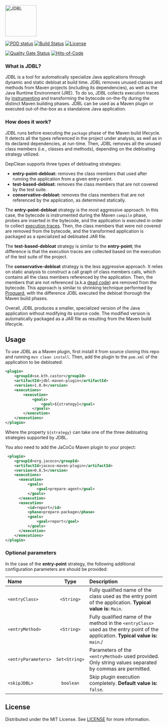 <img src="https://github.com/castor-software/jdbl/blob/master/logo.svg" height="100px"  alt="JDBL"/>

[![PDD status](http://www.0pdd.com/svg?name=castor-software/jdbl)](http://www.0pdd.com/p?name=castor-software/jdbl)
[![Build Status](https://travis-ci.org/castor-software/jdbl.svg?branch=master)](https://travis-ci.org/castor-software/jdbl)
[![License](https://img.shields.io/badge/license-MIT-green.svg)](https://github.com/castor-software/jdbl/blob/master/LICENSE)


[![Quality Gate Status](https://sonarcloud.io/api/project_badges/measure?project=castor-software_jdbl&metric=alert_status)](https://sonarcloud.io/dashboard?id=castor-software_jdbl)
[![Hits-of-Code](https://hitsofcode.com/github/castor-software/jdbl)](https://hitsofcode.com/view/github/castor-software/jdbl)
<!--[![Coverage Status](https://coveralls.io/repos/github/castor-software/jdbl/badge.svg?branch=master)](https://coveralls.io/github/castor-software/jdbl?branch=master)-->

### What is JDBL?

JDBL is a tool for automatically specialize Java applications through dynamic and static debloat at build time. JDBL removes unused classes and methods from Maven projects (including its dependencies), as well as the Java Runtime Environment (JRE). To do so, JDBL collects execution traces by [instrumenting](https://en.wikipedia.org/wiki/Instrumentation_(computer_programming)) and transforming the bytecode on-the-fly during the distinct Maven building phases. JDBL can be used as a Maven plugin or executed out-of-the-box as a standalone Java application.

### How does it work?

JDBL runs before executing the `package` phase of the Maven build lifecycle. It detects all the types referenced in the project under analysis, as well as in its declared dependencies, at run-time. Then, JDBL removes all the unused class members (i.e., classes and methods), depending on the debloating strategy utilized.

DepClean supports three types of debloating strategies:

- **entry-point-debloat:** removes the class members that used after running the application from a given entry-point.
- **test-based-debloat:** removes the class members that are not covered by the test suite.
- **conservative-debloat:** removes the class members that are not referenced by the application, as determined statically.

The **entry-point-debloat** strategy is the most aggressive approach. In this case, the bytecode is instrumented during the Maven `compile` phase, probes are inserted in the bytecode, and the application is executed in order to collect [execution traces](https://en.wikipedia.org/wiki/Tracing_(software)). Then, the class members that were not covered are removed from the bytecode, and the transformed application is packaged as a specialized ad debloated JAR file.  

The **test-based-debloat** strategy is similar to the **entry-point**; the difference is that the execution traces are collected based on the execution of the test suite of the project.

The **conservative-debloat** strategy is the less aggressive approach. It relies on static analysis to construct a call graph of class members calls, which contains all the class members referenced by the application. Then, the members that are not referenced (a.k.a [dead code](https://en.wikipedia.org/wiki/Dead_code)) are removed from the bytecode. This approach is similar to shrinking technique performed by [Proguard](https://www.guardsquare.com/en/products/proguard), with the difference JDBL executed the debloat thorough the Maven build phases.    

Overall, JDBL produces a smaller, specialized version of the Java application without modifying its source code. The modified version is automatically packaged as a JAR file as resulting from the Maven build lifecycle.
 
## Usage

To use JDBL as a Maven plugin, first install it from source cloning this repo and running `mvn clean install`. Then, add the plugin to the `pom.xml` of the application to be debloated:

```xml
<plugin>
    <groupId>se.kth.castor</groupId>
    <artifactId>jdbl-maven-plugin</artifactId>
    <version>1.0.0</version>
    <executions>
        <execution>
            <goals>
                <goal>${strategy}</goal>
            </goals>
        </execution>
    </executions>
</plugin>
```

Where the property `${strategy}` can take one of the three debloating strategies supported by JDBL.

You also need to add the JaCoCo Maven plugin to your project:

```xml
 <plugin>
    <groupId>org.jacoco</groupId>
    <artifactId>jacoco-maven-plugin</artifactId>
    <version>0.8.5</version>
    <executions>
      <execution>
          <goals>
              <goal>prepare-agent</goal>
          </goals>
      </execution>
      <execution>
          <id>report</id>
          <phase>prepare-package</phase>
          <goals>
              <goal>report</goal>
          </goals>
      </execution>
    </executions>
</plugin>
```
### Optional parameters

In the case of the **entry-point** strategy, the following additional configuration parameters are should be provided:

| Name   |  Type |   Description      | 
|:----------|:-------------:| :-------------| 
| `<entryClass>` | `<String>` | Fully qualified name of the class used as the entry point of the application. **Typical value is:** `Main`.
| `<entryMethod>` | `<String>` | Fully qualified name of the method in the `<entryClass>` used as the entry point of the application. **Typical value is:** `main`./|
| `<entryParameters>` | `Set<String>` | Parameters of the `<entryMethod>` used provided. Only string values separated by commas are permitted.
| `<skipJDBL>` | `boolean` | Skip plugin execution completely. **Default value is:** `false`.|

## License

Distributed under the MIT License. See [LICENSE](https://github.com/castor-software/jdbl/blob/master/LICENSE) for more information.
